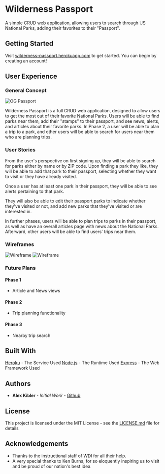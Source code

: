 # Wilderness Passport

A simple CRUD web application, allowing users to search through US National Parks, adding their favorites to their "Passport".

## Getting Started

Visit [wilderness-passport.herokuapp.com](wilderness-passport.herokuapp.com) to get started. You can begin by creating an account!

## User Experience

### General Concept

![OG Passport](http://chandleroleary.com/wp-content/uploads/chandler_oleary_natl_park_passport_3.jpg)

Wilderness Passport is a full CRUD web application, designed to allow users to get the most out of their favorite National Parks. Users will be able to find parks near them, add their "stamps" to their passport, and see news, alerts, and articles about their favorite parks. In Phase 2, a user will be able to plan a trip to a park, and other users will be able to search for users near them who are planning trips.

### User Stories

From the user's perspective on first signing up, they will be able to search for parks either by name or by ZIP code. Upon finding a park they like, they will be able to add that park to their passport, selecting whether they want to visit or they have already visited.

Once a user has at least one park in their passport, they will be able to see alerts pertaining to that park. 

They will also be able to edit their passport parks to indicate whether they've visited or not, and add new parks that they've visited or are interested in.

In further phases, users will be able to plan trips to parks in their passport, as well as have an overall articles page with news about the National Parks. Afterward, other users will be able to find users' trips near them.

### Wireframes

![Wireframe](wireframe2.jpg)
![Wireframe](wireframe4.jpg)

### Future Plans

#### Phase 1
- Article and News views

#### Phase 2
- Trip planning functionality

#### Phase 3
- Nearby trip search

## Built With
[Heroku](www.heroku.com) - The Service Used
[Node.js](https://nodejs.org/en/) - The Runtime Used
[Express](http://expressjs.com/) - The Web Framework Used

## Authors

* **Alex Kibler** - *Initial Work* - [Github](https://github.com/PurpleBooth)

## License

This project is licensed under the MIT License - see the [LICENSE.md](LICENSE.md) file for details

## Acknowledgements

* Thanks to the instructional staff of WDI for all their help.
* A very special thanks to Ken Burns, for so eloquently inspiring us to visit and be proud of our nation's best idea.
